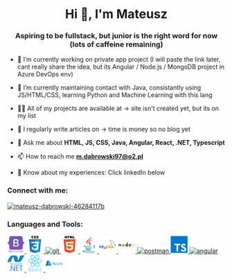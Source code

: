 <h1 align="center">Hi 👋, I'm Mateusz</h1>
<h3 align="center">Aspiring to be fullstack, but junior is the right word for now (lots of caffeine remaining)</h3>

- 🔭 I’m currently working on private app project (I will paste the link later, cant really share the idea, but its Angular / Node.js / MongoDB project in Azure DevOps env)

- 🌱 I’m currently maintaining contact with Java, consistantly using JS/HTML/CSS, learning Python and Machine Learning with this lang

- 👨‍💻 All of my projects are available at -> site isn't created yet, but its on my list

- 📝 I regularly write articles on -> time is money so no blog yet

- 💬 Ask me about **HTML, JS, CSS, Java, Angular, React, .NET, Typescript**

- 📫 How to reach me **m.dabrowski97@o2.pl**

- 📄 Know about my experiences: Click linkedIn below

<h3 align="left">Connect with me:</h3>
<p align="left">
<a href="https://linkedin.com/in/mateusz-dabrowski-46284117b" target="blank"><img align="center" src="https://uxwing.com/wp-content/themes/uxwing/download/10-brands-and-social-media/linkedin-color.svg" alt="mateusz-dabrowski-46284117b" height="30" width="40" /></a>
</p>

<h3 align="left">Languages and Tools:</h3>
<p align="left">
    <a href="https://getbootstrap.com" target="_blank">
        <img src="https://raw.githubusercontent.com/devicons/devicon/master/icons/bootstrap/bootstrap-plain-wordmark.svg"
             alt="bootstrap" width="40" height="40"/>
    </a>
    <a href="https://www.w3schools.com/css/" target="_blank">
        <img src="https://raw.githubusercontent.com/devicons/devicon/master/icons/css3/css3-original-wordmark.svg"
             alt="css3"
             width="40" height="40"/>
    </a>
    <a href="https://git-scm.com/" target="_blank">
        <img src="https://www.vectorlogo.zone/logos/git-scm/git-scm-icon.svg" alt="git" width="40" height="40"/>
    </a>
    <a href="https://www.w3.org/html/" target="_blank">
        <img src="https://raw.githubusercontent.com/devicons/devicon/master/icons/html5/html5-original-wordmark.svg"
             alt="html5" width="40" height="40"/>
    </a>
    <a href="https://www.java.com" target="_blank">
        <img src="https://raw.githubusercontent.com/devicons/devicon/master/icons/java/java-original.svg" alt="java"
             width="40" height="40"/>
    </a>
    <a href="https://www.mysql.com/" target="_blank">
        <img src="https://raw.githubusercontent.com/devicons/devicon/master/icons/mysql/mysql-original-wordmark.svg"
             alt="mysql" width="40" height="40"/>
    </a>
    <a href="https://nodejs.org" target="_blank">
        <img src="https://raw.githubusercontent.com/devicons/devicon/master/icons/nodejs/nodejs-original-wordmark.svg"
             alt="nodejs" width="40" height="40"/>
    </a>
    <a href="https://postman.com" target="_blank">
        <img src="https://www.vectorlogo.zone/logos/getpostman/getpostman-icon.svg" alt="postman" width="40"
             height="40"/>
    </a>
    <a href="https://www.typescriptlang.org/" target="_blank">
        <img src="https://raw.githubusercontent.com/devicons/devicon/master/icons/typescript/typescript-original.svg"
             alt="typescript" width="40" height="40"/>
    </a>
    <a href="https://angular.io/" target="_blank">
        <img src="https://angular.io/assets/images/logos/angular/angular.svg"
             alt="angular" width="40" height="40"/>
    </a>
    <a href="https://docs.microsoft.com/en-us/dotnet/" target="_blank">
        <img src="https://raw.githubusercontent.com/devicons/devicon/master/icons/dot-net/dot-net-plain-wordmark.svg"
             alt="dotnet" width="40" height="40"/>
    </a>
    <a href="https://reactjs.org/" target="_blank">
        <img src="https://raw.githubusercontent.com/devicons/devicon/master/icons/react/react-original-wordmark.svg"
             alt="react" width="40" height="40"/>
    </a>
    <a href="https://azure.microsoft.com/en-us/" target="_blank">
        <img src="https://raw.githubusercontent.com/devicons/devicon/master/icons/azure/azure-original-wordmark.svg"
             alt="azure" width="40" height="40"/>
    </a>
</p>
